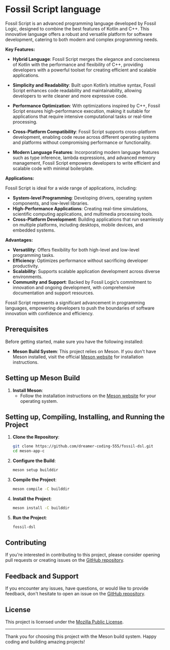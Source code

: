 # **Fossil Script language**

Fossil Script is an advanced programming language developed by Fossil Logic, designed to combine the best features of Kotlin and C++. This innovative language offers a robust and versatile platform for software development, catering to both modern and complex programming needs.

**Key Features:**

- **Hybrid Language**: Fossil Script merges the elegance and conciseness of Kotlin with the performance and flexibility of C++, providing developers with a powerful toolset for creating efficient and scalable applications.

- **Simplicity and Readability**: Built upon Kotlin’s intuitive syntax, Fossil Script enhances code readability and maintainability, allowing developers to write cleaner and more expressive code.

- **Performance Optimization**: With optimizations inspired by C++, Fossil Script ensures high-performance execution, making it suitable for applications that require intensive computational tasks or real-time processing.

- **Cross-Platform Compatibility**: Fossil Script supports cross-platform development, enabling code reuse across different operating systems and platforms without compromising performance or functionality.

- **Modern Language Features**: Incorporating modern language features such as type inference, lambda expressions, and advanced memory management, Fossil Script empowers developers to write efficient and scalable code with minimal boilerplate.

**Applications:**

Fossil Script is ideal for a wide range of applications, including:
- **System-level Programming**: Developing drivers, operating system components, and low-level libraries.
- **High-Performance Applications**: Creating real-time simulations, scientific computing applications, and multimedia processing tools.
- **Cross-Platform Development**: Building applications that run seamlessly on multiple platforms, including desktops, mobile devices, and embedded systems.

**Advantages:**

- **Versatility**: Offers flexibility for both high-level and low-level programming tasks.
- **Efficiency**: Optimizes performance without sacrificing developer productivity.
- **Scalability**: Supports scalable application development across diverse environments.
- **Community and Support**: Backed by Fossil Logic’s commitment to innovation and ongoing development, with comprehensive documentation and support resources.

Fossil Script represents a significant advancement in programming languages, empowering developers to push the boundaries of software innovation with confidence and efficiency.

## Prerequisites

Before getting started, make sure you have the following installed:

- **Meson Build System**: This project relies on Meson. If you don't have Meson installed, visit the official [Meson website](https://mesonbuild.com/Getting-meson.html) for installation instructions.

## Setting up Meson Build

1. **Install Meson**:
   - Follow the installation instructions on the [Meson website](https://mesonbuild.com/Getting-meson.html) for your operating system.

## Setting up, Compiling, Installing, and Running the Project

1. **Clone the Repository**:
   ```zsh
   git clone https://github.com/dreamer-coding-555/fossil-dsl.git
   cd meson-app-c
   ```

2. **Configure the Build**:
   ```zsh
   meson setup builddir
   ```

3. **Compile the Project**:
   ```zsh
   meson compile -C builddir
   ```

4. **Install the Project**:
   ```zsh
   meson install -C builddir
   ```

5. **Run the Project**:
   ```zsh
   fossil-dsl
   ```

## Contributing

If you're interested in contributing to this project, please consider opening pull requests or creating issues on the [GitHub repository](https://github.com/dreamer-coding-555/fossil-dsl).

## Feedback and Support

If you encounter any issues, have questions, or would like to provide feedback, don't hesitate to open an issue on the [GitHub repository](https://github.com/dreamer-coding-555/fossil-dsl/issues).

## License

This project is licensed under the [Mozilla Public License](LICENSE).

---

Thank you for choosing this project with the Meson build system. Happy coding and building amazing projects!
